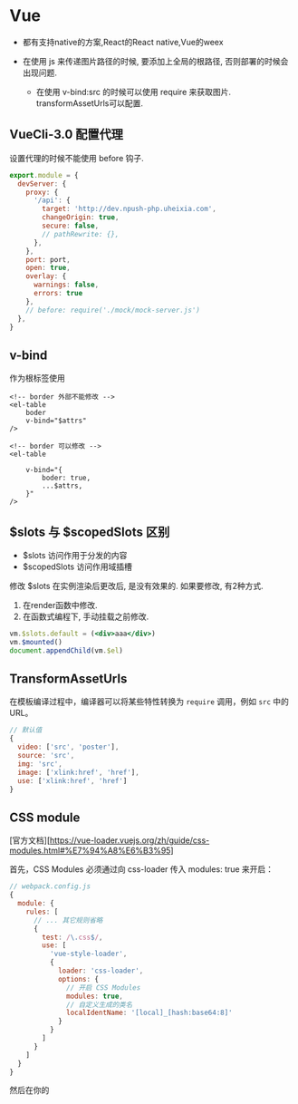 # Vue

- 都有支持native的方案,React的React native,Vue的weex
- 在使用 js 来传递图片路径的时候, 要添加上全局的根路径, 否则部署的时候会出现问题.
  
  - 在使用 v-bind:src 的时候可以使用 require 来获取图片. transformAssetUrls可以配置. 
  



## VueCli-3.0 配置代理

设置代理的时候不能使用 before 钩子.

```js
export.module = {
  devServer: {
    proxy: {
      '/api': {
        target: 'http://dev.npush-php.uheixia.com',
        changeOrigin: true,
        secure: false,
        // pathRewrite: {},
      },
    },
    port: port,
    open: true,
    overlay: {
      warnings: false,
      errors: true
    },
    // before: require('./mock/mock-server.js')
  },
}
```



## v-bind

作为根标签使用

```vue
<!-- border 外部不能修改 -->
<el-table 
	boder
	v-bind="$attrs"
/>

<!-- border 可以修改 -->
<el-table 
	
	v-bind="{
		boder: true,
		...$attrs,
	}"
/>
```



## $slots 与 $scopedSlots 区别

+ $slots 访问作用于分发的内容
+ $scopedSlots 访问作用域插槽

修改 $slots  在实例渲染后更改后, 是没有效果的. 如果要修改, 有2种方式. 

1. 在render函数中修改. 
2. 在函数式编程下, 手动挂载之前修改. 

```jsx
vm.$slots.default = (<div>aaa</div>)
vm.$mounted()
document.appendChild(vm.$el)
```





## TransformAssetUrls

在模板编译过程中，编译器可以将某些特性转换为 `require` 调用，例如 `src` 中的 URL。

```js
// 默认值
{
  video: ['src', 'poster'],
  source: 'src',
  img: 'src',
  image: ['xlink:href', 'href'],
  use: ['xlink:href', 'href']
}
```



## CSS module

[官方文档][https://vue-loader.vuejs.org/zh/guide/css-modules.html#%E7%94%A8%E6%B3%95]

首先，CSS Modules 必须通过向 css-loader 传入 modules: true 来开启：

```js
// webpack.config.js
{
  module: {
    rules: [
      // ... 其它规则省略
      {
        test: /\.css$/,
        use: [
          'vue-style-loader',
          {
            loader: 'css-loader',
            options: {
              // 开启 CSS Modules
              modules: true,
              // 自定义生成的类名
              localIdentName: '[local]_[hash:base64:8]'
            }
          }
        ]
      }
    ]
  }
}
```
然后在你的 <style> 上添加 module 特性：

```vue
<style module>
.red {
  color: red;
}
.bold {
  font-weight: bold;
}
</style>
```

使用

```vue
<script>
export default {
  created () {
    console.log(this.$style.red)
    // -> "red_1VyoJ-uZ"
    // 一个基于文件名和类名生成的标识符
  }
}
</script>
```



## $refs 获取为空

由于子组件是异步加载. 会导致父组件在mouted里面$refs获取不到子组件实例. 原因是由于子组件异步加载里面执行了一次宏任务. 

```js
// 父组件
export default {
    mounted() {
        window.setTimeout(_ => {
            console.log(this.$refs.child)
        }, 0)
    }
}
```



## Vue-Styleguidist 编写组件文档

[介绍][3] [github][4] [官方文档][5]



## 内联模板 inline-template

当 `inline-template` 这个特殊的 attribute 出现在一个子组件上时，这个组件将会使用其里面的内容作为模板，而不是将其作为被分发的内容。这使得模板的撰写工作更加灵活。

当然也可以使用 x-template.

```vue
<my-component inline-template>
  <div>
    <p>These are compiled as the component's own template.</p>
    <p>Not parent's transclusion content.</p>
  </div>
</my-component>
```



## 监听生命周期

```vue
mounted: function () {
  this.attachDatepicker('startDateInput')
  this.attachDatepicker('endDateInput')
},
methods: {
  attachDatepicker: function (refName) {
    var picker = new Pikaday({
      field: this.$refs[refName],
      format: 'YYYY-MM-DD'
    })

    this.$once('hook:beforeDestroy', function () {
      picker.destroy()
    })
  }
}
```



## Vue 项目模板

+ vue-element-admin
+ renren-fast-vue



## Computed

### 缓存

```js
computed: {
    // 通过这个方式去获取子组件或者dom元素
    wrapRef: {
      cache: false,
      get() {
        return this.$refs.wrap || {}
      },
    },
},
```





## 动态加载文件

```js
// https://webpack.js.org/guides/dependency-management/#requirecontext
const modulesFiles = require.context('./modules', true, /\.js$/)

// you do not need `import app from './modules/app'`
// it will auto require all vuex module from modules file
const modules = modulesFiles.keys().reduce((modules, modulePath) => {
  // set './app.js' => 'app'
  const moduleName = modulePath.replace(/^\.\/(.*)\.\w+$/, '$1')
  const value = modulesFiles(modulePath)
  modules[moduleName] = value.default
  return modules
}, {})

const store = new Vuex.Store({
  modules,
  getters
})

export default store
```



## 在路由中, 也可以使用 get, set

```js
{
    path: '/taskDetail',
    name: 'taskDetail',
	component: () => import('@/views/task/taskDetail.vue'),
	meta: {
		get title() { return $t("routesMeta.taskDetail") }
	},
},
```





## 添加全局 less 文件

```bash
npm install sass-resources-loader --save-dev
```

./build/utils.js

```js
function lessResourceLoader() {
    var loaders = [
      cssLoader,
      'less-loader',
      {
        loader: 'sass-resources-loader',
        options: {
          resources: [
            path.resolve(__dirname, '../src/style/common.less'),
          ]
        }
      }
    ];
    if (options.extract) {
      return ExtractTextPlugin.extract({
        use: loaders,
        fallback: 'vue-style-loader'
      })
    } else {
      return ['vue-style-loader'].concat(loaders)
    }
}

// ...

return {
    css: generateLoaders(),
    postcss: generateLoaders(),
    less: lessResourceLoader('less'),
    sass: generateLoaders('sass', { indentedSyntax: true }),
    scss: generateLoaders('sass'),
    stylus: generateLoaders('stylus'),
    styl: generateLoaders('stylus')
}
```

vue cli 3.0

```js
// 全局使用 less 变量的方法
function addStyleResource(rule) {
    rule.use('style-resource')
        .loader('style-resources-loader')
        .options({
            patterns: [
                path.resolve(__dirname, './src/less/params'),
            ],
        })
}

chainWebpack: config => {
    // 全局映入 less 文件
    const types = ['vue-modules', 'vue', 'normal-modules', 'normal']
    types.forEach(type => addStyleResource(config.module.rule('less').oneOf(type)))
}
```





## 禁用继承

```js
Vue.component('base-input', {
  inheritAttrs: false,
  props: ['label', 'value'],
  template: `
    <label>
      {{ label }}
      <input
		// 手动绑定
        v-bind="$attrs"
        v-bind:value="value"
        v-on:input="$emit('input', $event.target.value)"
      >
    </label>
  `
})
```





## v-for

在使用 v-for 渲染的时候, 数据源发生改变, 是有可能不会触发页面刷新的. 需要手动刷新. `this.$forceUpdate()`

---



## 路由相关

+ $router: 路由器
+ $route: 路由

### 判断动态添加路由是否成功

```js
// 判断长度是否大于 0 
let hasInstantiated = this.$router.resolve( { name: 'demo' } ).route.matched.length
```

### 配置基本路由

禁止用户用户访问非法路由, 可以配置基本路由跳转到 404

```js
let routers = {
    path: '*',
    name: '404',
    path: '404.vue'
}
```

### 页面刷新丢失路由的问题

在用户刷新一个有权限限制的页面的时候, 会重新实例化 vue, 所以 路由配置会丢失. 

解决办法:

+ 在本地保存路由配置.
+ 再次请求获取路由配置, 添加路由.

### meta 路由元信息

在路由配置中可以配置 meta 字段, 来传递数据

例如, keep-alive 页面是否要缓存, 需要一个关键字来判断, 在路由跳转的时候可以藉由这个关键字来判断.

---



## 强制更新

在使用 v-for 渲染的时候, 修改 item 值后, v-if 作用的内容不会发生变异

原因: 层级太深

解决方法: 强制重新渲染组件

```js
// 强制渲染
this.$forceUpdate();  
```

---



##  修改 UI 框架的样式

+ `/deep/`: 注意：使用 sass 和 less 只能使用 /deep/ 这个方法
+ ::v-deep. 新的表示. vue3.0 不识别 /deep/

```vue
<style scoped>
  /*
  修改样式
  通过使用 box-out 的 class 类，找到下面组件内的 class 类，中间必须得使用 /deep/ 才能找到下面的class类。
  */
  .box-out /deep/ .xxxxx组件样式类 {
    color: red;
  }
</style>
```



+ `>>>`: 

```vue
<style scoped>
  /*
  修改样式
  通过使用 box-out 的class类，找到下面组件内的class类，中间必须得使用 >>> 才能找到下面的class类。
  */
  .box-out >>> .xxxxx组件样式类 {
    color: red;
  }
</style>
```

---



## 使用 jsx 语法

[所有相关插件][6]

`transform-vue-jsx`

安装一下插件:

"babel-plugin-syntax-jsx": "^6.18.0",

"babel-plugin-transform-vue-jsx": "^3.5.0", render函数使用jsx语法

```bash
babel-plugin-vue-jsx-sync # sync 语法糖
babel-plugin-jsx-vue-functional # 函数语法糖
babel-plugin-jsx-v-model # v-model语法糖
```

"babel-helper-vue-jsx-merge-props": "^2.0.3",

"babel-plugin-jsx-event-modifiers": 修饰符

jsx 中也可以使用空模板 template

// vue-cli 3.0 使用jsx

cnpm install babel-plugin-syntax-jsx babel-plugin-transform-vue-jsx babel-helper-vue-jsx-merge-props babel-preset-es2015 --save-dev

```powershell
npm i @vue/babel-preset-jsx @vue/babel-helper-vue-jsx-merge-props --save
```

### jsx 中使用v-model

"babel-plugin-jsx-v-model", "jsx-v-model"

```json

{
  "presets": [
    ["env", {
      "modules": false,
      "targets": {
        "browsers": ["> 1%", "last 2 versions", "not ie <= 8"]
      }
    }],
    "stage-2"
  ],
  "plugins": ["transform-vue-jsx","transform-runtime"],
  "env": {
    "test": {
      "presets": ["env", "stage-2"], // 重点是这行
      "plugins": ["istanbul"]
    }
  }

```



---



## Provide/Inject

```js
export const MyComponent = Vue.extend({
	// 子组件从 provide 中获取( 嵌套在深都可以 )
    inject: {	
        foo: 'foo',
        bar: 'bar',
        'optional': { from: 'optional', default: 'default' },
        [symbol]: symbol
    },
    data () {
        return {
            foo: 'foo',
            baz: 'bar'
        }
    },
    // 父组件注入
    provide () {
        return {
            foo: this.foo,
            bar: this.baz
        }
    }
})
```

---



## immediate

`watch` 中, 是否使用当前值立即执行 `handler`

---



## Vue + Ts

```b
vue init SimonZhangITer/vue-typescript-template 项目名称
```

---



## vuex实现数据持久化

安装插件vuex-persistedstate.



## 数组相关

由于 JavaScript 的限制，Vue 不能检测以下变动的数组：

1. 当你利用索引直接设置一个项时，例如：`vm.items[indexOfItem] = newValue`

2. 当你修改数组的长度这个属性时，例如：`vm.items.length = newLength`



Vue 包含一组观察数组的变异方法，所以它们也将会触发视图更新。这些方法如下：

- `push()`
- `pop()`
- `shift()`
- `unshift()`
- `splice()`
- `sort()`
- `reverse()`

---



## Render

`Vue` 中, 使用 `render` 函数渲染是非常快的, 例如修改 `li` 标签顺序的时候. 就可以动态生成标签字符串去修改

---



## keep-alive

***只能用来包裹动态组件***

**在使用 `router-view` 的使用可以`router.path`来设置`key`值.**

### 属性

- `include` - 字符串或正则表达式。只有名称匹配的组件会被缓存。

- `exclude` - 字符串或正则表达式。任何名称匹配的组件都不会被缓存。

  使用 name 匹配的时候, 必须与  组件的那么值一致.

  优先匹配 组件 name 值, 其次是组件的局部注册名, 匿名组件不能被匹配.

- `max` - 数字。最多可以缓存多少组件实例。

### FIXED

当不需要的时候缓存设置为 `false`

当一个标签页打开 b 路由, 退回到 a 路由, 在新标签打开 b 路由, 显示的内容是缓存的. 可以利用 vuex 来保存转态来判断是否缓存.

include 和 exclude 匹配的是组建名

```js
// router.js 利用 路由元信息来设定是否缓存
meta: {
    keepAlive: false
}
// 然后再路由跳转的时候, 根据这个设定来修改
```

```vue
<keep-alive :include="this.$route.mate.keepAlive ? 'cus' : '' ">
    <router-view />
</keep-alive>
```



---



## 子组件中 data 为什么必须是函数

在某些情况下, 不同的组件 `data` 使用的数据来源可能是同一个对象, 这个时候就有一个问题, 修改这个共同的数据源, 就会同时影响到两个组件. 所有为了作用域的独立, 在注册组件的时候 `data` 采用了函数的形式. 注册之后会返回一个构造函数, 此时就产生了一个闭包, 保证了组件作用域的独立性.

```js
let obj = {
    name: 'color'
};
```

```js
// 第一个组件
export default {
    data: () => {
        person: obj
    }
};
```

```js
// 第二个组件
export default {
    data: () => {
        friends: [ obj ]
    }
};
```

---



## 虚拟 DOM

[在线文档-简书][1]

[在线文档-cdsn][2]

在已有的标签上利用虚拟 DOM 的原理实现快速更新 html

---



## Nuxt.js

`ssr` 服务的渲染

Nuxt.js 是一个基于 Vue.js 的通用应用框架。

通过对客户端/服务端基础架构的抽象组织，Nuxt.js 主要关注的是应用的 **UI渲染**。

我们的目标是创建一个灵活的应用框架，你可以基于它初始化新项目的基础结构代码，或者在已有 Node.js 项目中使用 Nuxt.js。

Nuxt.js 预设了利用Vue.js开发**服务端渲染**的应用所需要的各种配置。

除此之外，我们还提供了一种命令叫：*nuxt generate*，为基于 Vue.js 的应用提供生成对应的静态站点的功能。

我们相信这个命令所提供的功能，是向开发集成各种微服务（microservices）的 Web 应用迈开的新一步。

作为框架，Nuxt.js 为 `客户端/服务端` 这种典型的应用架构模式提供了许多有用的特性，例如异步数据加载、中间件支持、布局支持等。



---

[1]: https://www.jianshu.com/p/616999666920

[2]: https://blog.csdn.net/qq_27626333/article/details/76082755
[3]: https://www.jianshu.com/p/e6745ed87563
[4]: https://github.com/vue-styleguidist/vue-styleguidist
[5]: https://vue-styleguidist.github.io/docs/GettingStarted.html
[6]: https://ssr.mmxiaowu.com/article/5a4c9579c1cae068a4cf61f9
[https://vue-loader.vuejs.org/zh/guide/css-modules.html#%E7%94%A8%E6%B3%95]: 